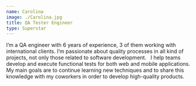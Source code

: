 ```yaml
---
name: Carolina
image: ./Carolina.jpg
title: QA Tester Engineer
type: Superstar
---
```

I’m a QA engineer with 6 years of experience, 3 of them working with international clients. I’m passionate about quality processes in all kind of projects, not only those related to software development.
 
I help teams develop and execute functional tests for both web and mobile applications. My main goals are to continue learning new techniques and to share this knowledge with my coworkers in order to develop high-quality products.